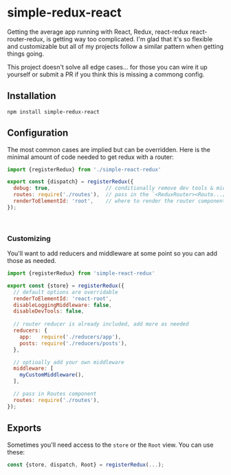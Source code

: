# simple-redux-react

Getting the average app running with React, Redux, react-redux react-router-redux, is getting way too complicated. I'm glad that it's so flexible and customizable but all of my projects follow a similar pattern when getting things going.

This project doesn't solve all edge cases... for those you can wire it up yourself or submit a PR if you think this is missing a commong config.


## Installation
`npm install simple-redux-react`


## Configuration

The most common cases are implied but can be overridden. Here is the minimal amount of code needed to get redux with a router:

```javascript
import {registerRedux} from './simple-react-redux'

export const {dispatch} = registerRedux({
  debug: true,                  // conditionally remove dev tools & middleware in production
  routes: require('./routes'),  // pass in the `<ReduxRouter><Route.../></ReduxRouter>` component
  renderToElementId: 'root',    // where to render the router component
});
```

<br>

### Customizing

You'll want to add reducers and middleware at some point so you can add those as needed.

```javascript
import {registerRedux} from 'simple-react-redux'

export const {store} = registerRedux({
  // default options are overridable
  renderToElementId: 'react-root',
  disableLoggingMiddleware: false,
  disableDevTools: false,
  
  // router reducer is already included, add more as needed
  reducers: {
    app:   require('./reducers/app'),
    posts: require('./reducers/posts'),
  },

  // optioally add your own middleware
  middleware: [
    myCustomMiddleware(),
  ],

  // pass in Routes component
  routes: require('./routes'),
});
```


## Exports

Sometimes you'll need access to the `store` or the `Root` view. You can use these:
```javascript
const {store, dispatch, Root} = registerRedux(...);
```
